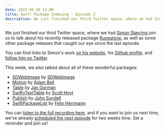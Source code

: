 ```yaml
---
date: 2022-05-26 12:00
title: Swift Package Indexing - Episode 3
description: We just finished our third Twitter space, where we had Simon Støvring join us to talk about his recently released package Runestone, as well as some other package releases that caught our eye since the last episode. This time we covered six packages.
---
```


We just finished our third Twitter space, where we had [Simon Støvring](https://twitter.com/simonbs) join us to talk about his recently released package [Runestone](https://swiftpackageindex.com/simonbs/Runestone), as well as some other package releases that caught our eye since the last episode.

You can find links to Simon's work [on his website](https://simonbs.dev), his [Github profile](https://github.com/simonbs), and [follow him on Twitter](https://twitter.com/simonbs).

This week, we also talked about all of these wonderful packages:

- [SDWebImage](https://swiftpackageindex.com/SDWebImage/SDWebImage) by [SDWebImage](https://swiftpackageindex.com/SDWebImage)
- [Motion](https://swiftpackageindex.com/b3ll/Motion) by [Adam Bell](https://swiftpackageindex.com/b3ll)
- [Table](https://swiftpackageindex.com/JanGorman/Table) by [Jan Gorman](https://swiftpackageindex.com/JanGorman)
- [SwiftyTextTable](https://swiftpackageindex.com/scottrhoyt/SwiftyTextTable) by [Scott Hoyt](https://swiftpackageindex.com/scottrhoyt)
- [Publish](https://swiftpackageindex.com/JohnSundell/Publish) by [John Sundell](https://swiftpackageindex.com/JohnSundell)
- [SwiftPackageList](https://swiftpackageindex.com/FelixHerrmann/swift-package-list) by [Felix Herrmann](https://swiftpackageindex.com/FelixHerrmann)

You can [listen to the full recording here](https://twitter.com/i/spaces/1dRKZlOpkErJB), and if you want to join us next time, we’ve already [scheduled the next episode](https://twitter.com/i/spaces/1djxXPpdejLxZ) for two weeks time. Set a reminder and join us!
